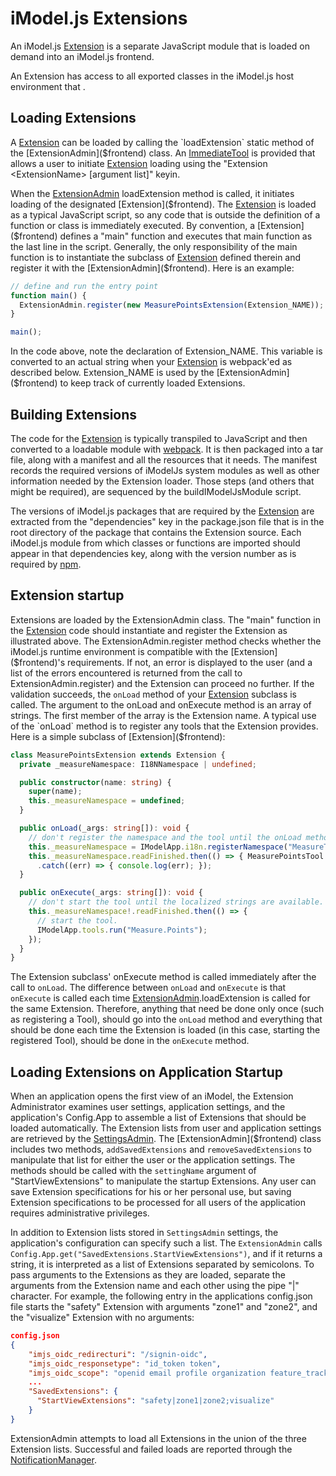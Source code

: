# iModel.js Extensions

An iModel.js [Extension]($frontend) is a separate JavaScript module that is loaded on demand into an iModel.js frontend.

An Extension has access to all exported classes in the iModel.js host environment that .

## Loading Extensions

A [Extension]($frontend) can be loaded by calling the `loadExtension` static method of the [ExtensionAdmin]($frontend) class. An [ImmediateTool](./Tools.md#immediate-tools) is provided that allows a user to initiate [Extension]($frontend) loading using the "Extension \<ExtensionName\> [argument list]" keyin.

When the [ExtensionAdmin]($frontend) loadExtension method is called, it initiates loading of the designated [Extension]($frontend). The [Extension]($frontend) is loaded as a typical JavaScript script, so any code that is outside the definition of a function or class is immediately executed. By convention, a [Extension]($frontend) defines a "main" function and executes that main function as the last line in the script. Generally, the only responsibility of the main function is to instantiate the subclass of [Extension]($frontend) defined therein and register it with the [ExtensionAdmin]($frontend). Here is an example:

```ts
// define and run the entry point
function main() {
  ExtensionAdmin.register(new MeasurePointsExtension(Extension_NAME));
}

main();
```

In the code above, note the declaration of Extension_NAME. This variable is converted to an actual string when your [Extension]($frontend) is webpack'ed as described below. Extension_NAME is used by the [ExtensionAdmin]($frontend) to keep track of currently loaded Extensions.

## Building Extensions

The code for the [Extension]($frontend) is typically transpiled to JavaScript and then converted to a loadable module with [webpack](https://webpack.js.org). It is then packaged into a tar file, along with a manifest and all the resources that it needs. The manifest records the required versions of iModelJs system modules as well as other information needed by the Extension loader. Those steps (and others that might be required), are sequenced by the buildIModelJsModule script.

The versions of iModel.js packages that are required by the [Extension]($frontend) are extracted from the "dependencies" key in the package.json file that is in the root directory of the package that contains the Extension source. Each iModel.js module from which classes or functions are imported should appear in that dependencies key, along with the version number as is required by [npm](https://docs.npmjs.org).

## Extension startup

Extensions are loaded by the ExtensionAdmin class. The "main" function in the [Extension]($frontend) code should instantiate and register the Extension as illustrated above. The ExtensionAdmin.register method checks whether the iModel.js runtime environment is compatible with the [Extension]($frontend)'s requirements. If not, an error is displayed to the user (and a list of the errors encountered is returned from the call to ExtensionAdmin.register) and the Extension can proceed no further. If the validation succeeds, the `onLoad` method of your [Extension]($frontend) subclass is called. The argument to the onLoad and onExecute method is an array of strings. The first member of the array is the Extension name. A typical use of the `onLoad` method is to register any tools that the Extension provides. Here is a simple subclass of [Extension]($frontend):

```ts
class MeasurePointsExtension extends Extension {
  private _measureNamespace: I18NNamespace | undefined;

  public constructor(name: string) {
    super(name);
    this._measureNamespace = undefined;
  }

  public onLoad(_args: string[]): void {
    // don't register the namespace and the tool until the onLoad method. That's called after we know the versions of the modules required are good.
    this._measureNamespace = IModelApp.i18n.registerNamespace("MeasureTool");
    this._measureNamespace.readFinished.then(() => { MeasurePointsTool.register(this._measureNamespace); })
      .catch((err) => { console.log(err); });
  }

  public onExecute(_args: string[]): void {
    // don't start the tool until the localized strings are available.
    this._measureNamespace!.readFinished.then(() => {
      // start the tool.
      IModelApp.tools.run("Measure.Points");
    });
  }
}
```

The Extension subclass' onExecute method is called immediately after the call to `onLoad`. The difference between `onLoad` and `onExecute` is that `onExecute` is called each time [ExtensionAdmin]($frontend).loadExtension is called for the same Extension. Therefore, anything that need be done only once (such as registering a Tool), should go into the `onLoad` method and everything that should be done each time the Extension is loaded (in this case, starting the registered Tool), should be done in the `onExecute` method.

## Loading Extensions on Application Startup

When an application opens the first view of an iModel, the Extension Administrator examines user settings, application settings, and the application's Config.App to assemble a list of Extensions that should be loaded automatically. The Extension lists from user and application settings are retrieved by the [SettingsAdmin]($product-settings-client). The [ExtensionAdmin]($frontend) class includes two methods, ```addSavedExtensions``` and ```removeSavedExtensions``` to manipulate that list for either the user or the application settings. The methods should be called with the ```settingName``` argument of "StartViewExtensions" to manipulate the startup Extensions. Any user can save Extension specifications for his or her personal use, but saving Extension specifications to be processed for all users of the application requires administrative privileges.

In addition to Extension lists stored in ```SettingsAdmin``` settings, the application's configuration can specify such a list. The ```ExtensionAdmin``` calls ```Config.App.get("SavedExtensions.StartViewExtensions")```, and if it returns a string, it is interpreted as a list of Extensions separated by semicolons. To pass arguments  to the Extensions as they are loaded, separate the arguments from the Extension name and each other using the pipe "|" character. For example, the following entry in the applications config.json file starts the "safety" Extension with arguments "zone1" and "zone2", and the "visualize" Extension with no arguments:

```json
config.json
{
    "imjs_oidc_redirecturi": "/signin-oidc",
    "imjs_oidc_responsetype": "id_token token",
    "imjs_oidc_scope": "openid email profile organization feature_tracking imodelhub context-registry-service imodeljs-router reality-data:read product-settings-service",
    ...
    "SavedExtensions": {
      "StartViewExtensions": "safety|zone1|zone2;visualize"
    }
}
```

ExtensionAdmin attempts to load all Extensions in the union of the three Extension lists. Successful and failed loads are reported through the [NotificationManager]($frontend).
